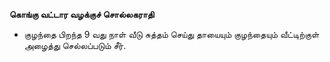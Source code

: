 **கொங்கு வட்டார வழக்குச் சொல்லகராதி**
- குழந்தை பிறந்த 9 வது நாள் வீடு சுத்தம் செய்து தாயையும் குழந்தையும் வீட்டிற்குள் அழைத்து செல்லப்படும் சீர்.

